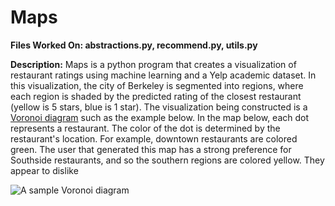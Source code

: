 # Maps
<strong>Files Worked On: abstractions.py, recommend.py, utils.py</strong>

<strong>Description:</strong> Maps is a python program that creates a visualization of restaurant ratings using machine learning and a Yelp academic dataset. In this visualization, the city of Berkeley is segmented into regions, where each region is shaded by the predicted rating of the closest restaurant (yellow is 5 stars, blue is 1 star). The visualization being constructed is a <a href="https://en.wikipedia.org/wiki/Voronoi_diagram">Voronoi diagram</a> such as the example below. In the map below, each dot represents a restaurant. The color of the dot is determined by the restaurant's location. For example, downtown restaurants are colored green. The user that generated this map has a strong preference for Southside restaurants, and so the southern regions are colored yellow. They appear to dislike 

<img src="https://inst.eecs.berkeley.edu/~cs61a/fa18/proj/maps/visualize/voronoi.png" alt="A sample Voronoi diagram">
